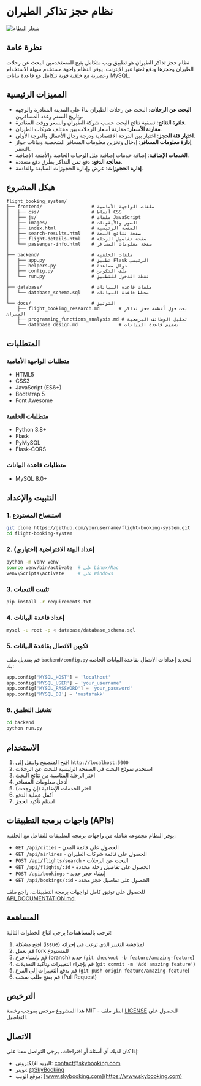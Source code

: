 # نظام حجز تذاكر الطيران

![شعار النظام](frontend/images/logo.png)

## نظرة عامة

نظام حجز تذاكر الطيران هو تطبيق ويب متكامل يتيح للمستخدمين البحث عن رحلات الطيران وحجزها ودفع ثمنها عبر الإنترنت. يوفر النظام واجهة مستخدم سهلة الاستخدام وعصرية مع خلفية قوية تتكامل مع قاعدة بيانات MySQL.

## المميزات الرئيسية

- **البحث عن الرحلات**: البحث عن رحلات الطيران بناءً على المدينة المغادرة والوجهة وتاريخ السفر وعدد المسافرين.
- **فلترة النتائج**: تصفية نتائج البحث حسب شركة الطيران والسعر ووقت المغادرة.
- **مقارنة الأسعار**: مقارنة أسعار الرحلات بين مختلف شركات الطيران.
- **اختيار فئة الحجز**: اختيار بين الدرجة الاقتصادية ودرجة رجال الأعمال والدرجة الأولى.
- **إدارة معلومات المسافر**: إدخال وتخزين معلومات المسافر الشخصية وبيانات جواز السفر.
- **الخدمات الإضافية**: إضافة خدمات إضافية مثل الوجبات الخاصة والأمتعة الإضافية.
- **معالجة الدفع**: دفع ثمن التذاكر بطرق دفع متعددة.
- **إدارة الحجوزات**: عرض وإدارة الحجوزات السابقة والقادمة.

## هيكل المشروع

```
flight_booking_system/
├── frontend/                  # ملفات الواجهة الأمامية
│   ├── css/                   # أنماط CSS
│   ├── js/                    # ملفات JavaScript
│   ├── images/                # الصور والأيقونات
│   ├── index.html             # الصفحة الرئيسية
│   ├── search-results.html    # صفحة نتائج البحث
│   ├── flight-details.html    # صفحة تفاصيل الرحلة
│   └── passenger-info.html    # صفحة معلومات المسافر
│
├── backend/                   # ملفات الخلفية
│   ├── app.py                 # تطبيق Flask الرئيسي
│   ├── helpers.py             # دوال مساعدة
│   ├── config.py              # ملف التكوين
│   └── run.py                 # نقطة الدخول للتطبيق
│
├── database/                  # ملفات قاعدة البيانات
│   └── database_schema.sql    # مخطط قاعدة البيانات
│
└── docs/                      # التوثيق
    ├── flight_booking_research.md       # بحث حول أنظمة حجز تذاكر الطيران
    ├── programming_functions_analysis.md # تحليل الوظائف البرمجية
    └── database_design.md               # تصميم قاعدة البيانات
```

## المتطلبات

### متطلبات الواجهة الأمامية
- HTML5
- CSS3
- JavaScript (ES6+)
- Bootstrap 5
- Font Awesome

### متطلبات الخلفية
- Python 3.8+
- Flask
- PyMySQL
- Flask-CORS

### متطلبات قاعدة البيانات
- MySQL 8.0+

## التثبيت والإعداد

### 1. استنساخ المستودع
```bash
git clone https://github.com/yourusername/flight-booking-system.git
cd flight-booking-system
```

### 2. إعداد البيئة الافتراضية (اختياري)
```bash
python -m venv venv
source venv/bin/activate  # على Linux/Mac
venv\Scripts\activate     # على Windows
```

### 3. تثبيت التبعيات
```bash
pip install -r requirements.txt
```

### 4. إعداد قاعدة البيانات
```bash
mysql -u root -p < database/database_schema.sql
```

### 5. تكوين الاتصال بقاعدة البيانات
قم بتعديل ملف `backend/config.py` لتحديد إعدادات الاتصال بقاعدة البيانات الخاصة بك:
```python
app.config['MYSQL_HOST'] = 'localhost'
app.config['MYSQL_USER'] = 'your_username'
app.config['MYSQL_PASSWORD'] = 'your_password'
app.config['MYSQL_DB'] = 'mustafakk'
```

### 6. تشغيل التطبيق
```bash
cd backend
python run.py
```

## الاستخدام

1. افتح المتصفح وانتقل إلى `http://localhost:5000`
2. استخدم نموذج البحث في الصفحة الرئيسية للبحث عن الرحلات
3. اختر الرحلة المناسبة من نتائج البحث
4. أدخل معلومات المسافر
5. اختر الخدمات الإضافية (إن وجدت)
6. أكمل عملية الدفع
7. استلم تأكيد الحجز

## واجهات برمجة التطبيقات (APIs)

يوفر النظام مجموعة شاملة من واجهات برمجة التطبيقات للتفاعل مع الخلفية:

- `GET /api/cities` - الحصول على قائمة المدن
- `GET /api/airlines` - الحصول على قائمة شركات الطيران
- `POST /api/flights/search` - البحث عن الرحلات
- `GET /api/flights/:id` - الحصول على تفاصيل رحلة محددة
- `POST /api/bookings` - إنشاء حجز جديد
- `GET /api/bookings/:id` - الحصول على تفاصيل حجز محدد

للحصول على توثيق كامل لواجهات برمجة التطبيقات، راجع ملف [API_DOCUMENTATION.md](backend/API_DOCUMENTATION.md).

## المساهمة

نرحب بالمساهمات! يرجى اتباع الخطوات التالية:

1. افتح مشكلة (issue) لمناقشة التغيير الذي ترغب في إجرائه
2. قم بعمل fork للمستودع
3. قم بإنشاء فرع (branch) جديد (`git checkout -b feature/amazing-feature`)
4. قم بإجراء التغييرات وتأكيد التعديلات (`git commit -m 'Add amazing feature'`)
5. قم بدفع التغييرات إلى الفرع (`git push origin feature/amazing-feature`)
6. قم بفتح طلب سحب (Pull Request)

## الترخيص

هذا المشروع مرخص بموجب رخصة MIT - انظر ملف [LICENSE](LICENSE) للحصول على التفاصيل.

## الاتصال

إذا كان لديك أي أسئلة أو اقتراحات، يرجى التواصل معنا على:

- البريد الإلكتروني: contact@skybooking.com
- تويتر: [@SkyBooking](https://twitter.com/skybooking)
- موقع الويب: [www.skybooking.com](https://www.skybooking.com)

